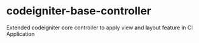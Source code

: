 # codeigniter-base-controller
Extended codeigniter core controller to apply view and layout feature in CI Application

